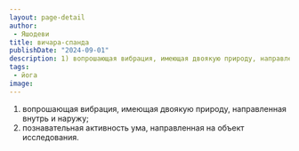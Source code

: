 ```yaml
---
layout: page-detail
author:
 - Яшодеви
title: вичара-спанда
publishDate: "2024-09-01"
description: 1) вопрошающая вибрация, имеющая двоякую природу, направленная внутрь и наружу;
tags:
 - йога
image: 
---
```


1) вопрошающая вибрация, имеющая двоякую природу, направленная внутрь и наружу;
2) познавательная активность ума, направленная на объект исследования.

